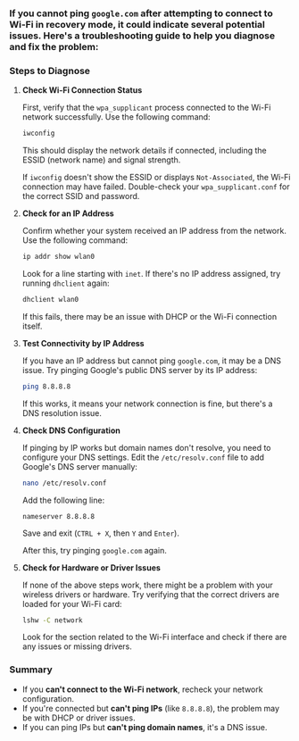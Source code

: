 ### If you cannot ping `google.com` after attempting to connect to Wi-Fi in recovery mode, it could indicate several potential issues. Here's a troubleshooting guide to help you diagnose and fix the problem:

### Steps to Diagnose

1. **Check Wi-Fi Connection Status**

   First, verify that the `wpa_supplicant` process connected to the Wi-Fi network successfully. Use the following command:

   ```bash
   iwconfig
   ```

   This should display the network details if connected, including the ESSID (network name) and signal strength.

   If `iwconfig` doesn't show the ESSID or displays `Not-Associated`, the Wi-Fi connection may have failed. Double-check your `wpa_supplicant.conf` for the correct SSID and password.

2. **Check for an IP Address**

   Confirm whether your system received an IP address from the network. Use the following command:

   ```bash
   ip addr show wlan0
   ```

   Look for a line starting with `inet`. If there's no IP address assigned, try running `dhclient` again:

   ```bash
   dhclient wlan0
   ```

   If this fails, there may be an issue with DHCP or the Wi-Fi connection itself.

3. **Test Connectivity by IP Address**

   If you have an IP address but cannot ping `google.com`, it may be a DNS issue. Try pinging Google's public DNS server by its IP address:

   ```bash
   ping 8.8.8.8
   ```

   If this works, it means your network connection is fine, but there's a DNS resolution issue.

4. **Check DNS Configuration**

   If pinging by IP works but domain names don't resolve, you need to configure your DNS settings. Edit the `/etc/resolv.conf` file to add Google's DNS server manually:

   ```bash
   nano /etc/resolv.conf
   ```

   Add the following line:

   ```plaintext
   nameserver 8.8.8.8
   ```

   Save and exit (`CTRL + X`, then `Y` and `Enter`).

   After this, try pinging `google.com` again.

5. **Check for Hardware or Driver Issues**

   If none of the above steps work, there might be a problem with your wireless drivers or hardware. Try verifying that the correct drivers are loaded for your Wi-Fi card:

   ```bash
   lshw -C network
   ```

   Look for the section related to the Wi-Fi interface and check if there are any issues or missing drivers.

### Summary

- If you **can't connect to the Wi-Fi network**, recheck your network configuration.
- If you're connected but **can't ping IPs** (like `8.8.8.8`), the problem may be with DHCP or driver issues.
- If you can ping IPs but **can't ping domain names**, it's a DNS issue.
